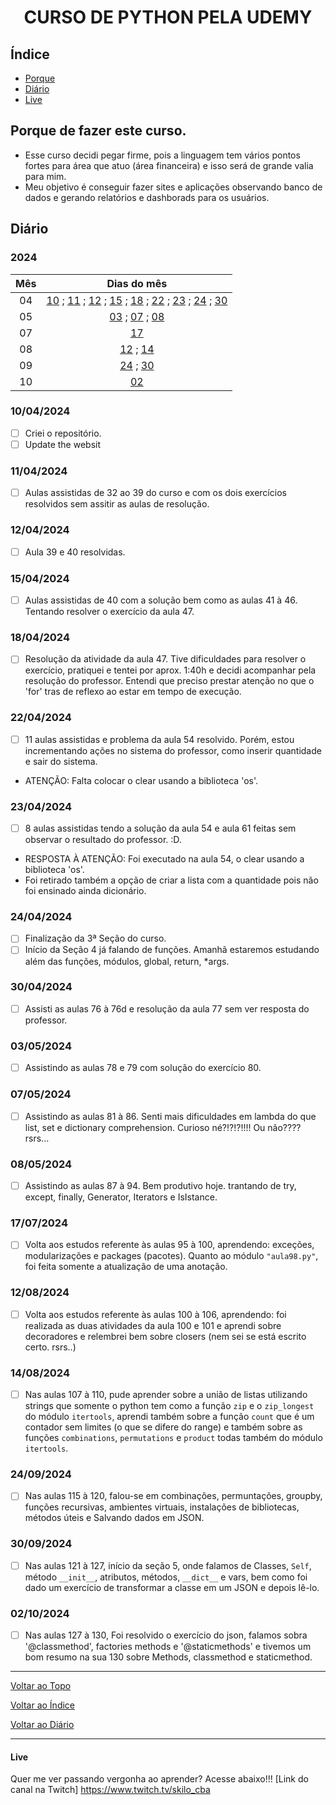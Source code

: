# <center>CURSO DE PYTHON PELA UDEMY</center>

## Índice

- [Porque](#porque-de-fazer-este-curso)
- [Diário](#diário)
- [Live](#live)

## Porque de fazer este curso.
- Esse curso decidi pegar firme, pois a linguagem tem vários pontos fortes para área que atuo (área financeira) e isso será de grande valia para mim.
- Meu objetivo é conseguir fazer sites e aplicações observando banco de dados e gerando relatórios e dashborads para os usuários.

## Diário
### 2024
| Mês | Dias do mês |
|:--:|:-----:|
|04| [10](#10042024) ; [11](#11042024) ; [12](#12042024) ; [15](#15042024) ; [18](#18042024) ; [22](#22042024) ; [23](#23042024) ; [24](#24042024) ; [30](#30042024)
|05| [03](#03052024) ; [07](#07052024) ; [08](#08052024)
|07| [17](#17072024)
|08| [12](#12082024) ; [14](#14082024)
|09| [24](#24092024) ; [30](#30092024)
|10| [02](#02102024)

### 10/04/2024
- [ ] Criei o repositório.
- [ ] Update the websit

### 11/04/2024
- [ ] Aulas assistidas de 32 ao 39 do curso e com os dois exercícios resolvidos sem assitir as aulas de resolução.

### 12/04/2024
- [ ] Aula 39 e 40 resolvidas.

### 15/04/2024
- [ ] Aulas assistidas de 40 com a solução bem como as aulas 41 à 46. Tentando resolver o exercício da aula 47.

### 18/04/2024
- [ ] Resolução da atividade da aula 47. Tive dificuldades para resolver o exercício, pratiquei e tentei por aprox. 1:40h e decidi acompanhar pela resolução do professor. Entendi que preciso prestar atenção no que o 'for' tras de reflexo ao estar em tempo de execução.

### 22/04/2024
- [ ] 11 aulas assistidas e problema da aula 54 resolvido. Porém, estou incrementando ações no sistema do professor, como inserir quantidade e sair do sistema.
- ATENÇÃO: Falta colocar o <quote>clear</quote> usando a biblioteca 'os'.

### 23/04/2024
- [ ] 8 aulas assistidas tendo a solução da aula 54 e aula 61 feitas sem observar o resultado do professor. :D.
- RESPOSTA À ATENÇÃO: Foi executado na aula 54, o <quote>clear</quote> usando a biblioteca 'os'.
- Foi retirado também a opção de criar a lista com a quantidade pois não foi ensinado ainda dicionário.

### 24/04/2024
- [ ] Finalização da 3ª Seção do curso.
- [ ] Início da Seção 4 já falando de funções. Amanhã estaremos estudando além das funções, módulos, global, return, *args.

### 30/04/2024
- [ ] Assisti as aulas 76 à 76d e resolução da aula 77 sem ver resposta do professor.

### 03/05/2024
- [ ] Assistindo as aulas 78 e 79 com solução do exercício 80.

### 07/05/2024
- [ ] Assistindo as aulas 81 à 86. Senti mais dificuldades em lambda do que list, set e dictionary comprehension. Curioso né?!?!?!!!! Ou não???? rsrs...

### 08/05/2024
- [ ] Assistindo as aulas 87 à 94. Bem produtivo hoje. trantando de try, except, finally, Generator, Iterators e IsIstance.

### 17/07/2024
- [ ] Volta aos estudos referente às aulas 95 à 100, aprendendo: exceções, modularizações e packages (pacotes). Quanto ao módulo <code>"aula98.py"</code>, foi feita somente a atualização de uma anotação.

### 12/08/2024
- [ ] Volta aos estudos referente às aulas 100 à 106, aprendendo: foi realizada as duas atividades da aula 100 e 101 e aprendi sobre decoradores e relembrei bem sobre closers (nem sei se está escrito certo. rsrs..)

### 14/08/2024
- [ ] Nas aulas 107 à 110, pude aprender sobre a união de listas utilizando strings que somente o python tem como a função `zip` e o `zip_longest` do módulo `itertools`, aprendi também sobre a função `count` que é um contador sem limites (o que se difere do range) e também sobre as funções `combinations`, `permutations` e `product` todas também do módulo `itertools`.

### 24/09/2024
- [ ] Nas aulas 115 à 120, falou-se em combinações, permuntações, groupby, funções recursivas, ambientes virtuais, instalações de bibliotecas, métodos úteis e Salvando dados em JSON.

### 30/09/2024
- [ ] Nas aulas 121 à 127, início da seção 5, onde falamos de Classes, `Self`, método `__init__`, atributos, métodos, `__dict__` e vars, bem como foi dado um exercício de transformar a classe em um JSON e depois lê-lo.

### 02/10/2024
- [ ] Nas aulas 127 à 130, Foi resolvido o exercício do json, falamos sobra '@classmethod', factories methods e '@staticmethods' e tivemos um bom resumo na sua 130 sobre Methods, classmethod e staticmethod.

____

[Voltar ao Topo](#curso-de-python-pela-udemy)

[Voltar ao Índice](#índice)

[Voltar ao Diário](#diário)

____

#### Live
Quer me ver passando vergonha ao aprender? Acesse abaixo!!!
[Link do canal na Twitch] <https://www.twitch.tv/skilo_cba>